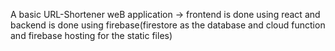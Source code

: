 A basic URL-Shortener weB application -> frontend is done using react and backend is done using firebase(firestore as the database and cloud function and firebase hosting for the static files)
